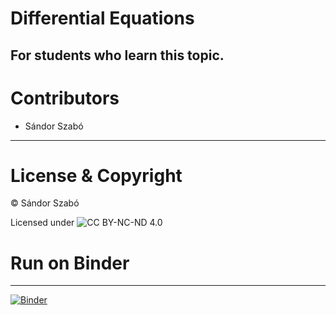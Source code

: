 # Differential Equations
For students who learn this topic.
---
# Contributors

* Sándor Szabó
---
# License & Copyright

© Sándor Szabó 

Licensed under  ![CC BY-NC-ND 4.0](https://i.creativecommons.org/l/by-nc-nd/4.0/88x31.png)

# Run on Binder
---
[![Binder](https://mybinder.org/badge_logo.svg)](https://mybinder.org/v2/gh/wesszabo/Differential-Equations/master)

